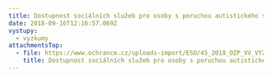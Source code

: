 ```yaml
---
title: Dostupnost sociálních služeb pro osoby s poruchou autistického spektra
date: 2018-09-16T12:16:57.069Z
vystupy:
  - vyzkumy
attachmentsTop:
  - file: https://www.ochrance.cz/uploads-import/ESO/45_2018_OZP_VV_VYZKUMNA_ZPRAVA-final.pdf
    title: Dostupnost sociálních služeb pro osoby s poruchou autistického spektra
---
```

